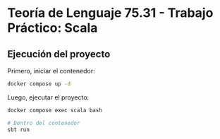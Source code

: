 # Teoría de Lenguaje 75.31 - Trabajo Práctico: Scala

## Ejecución del proyecto

Primero, iniciar el contenedor:

```bash
docker compose up -d
```

Luego, ejecutar el proyecto:

```bash
docker compose exec scala bash

# Dentro del contenedor
sbt run
```
